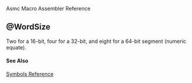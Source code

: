 Asmc Macro Assembler Reference

## @WordSize

Two for a 16-bit, four for a 32-bit, and eight for a 64-bit segment (numeric equate).

#### See Also

[Symbols Reference](readme.md)
